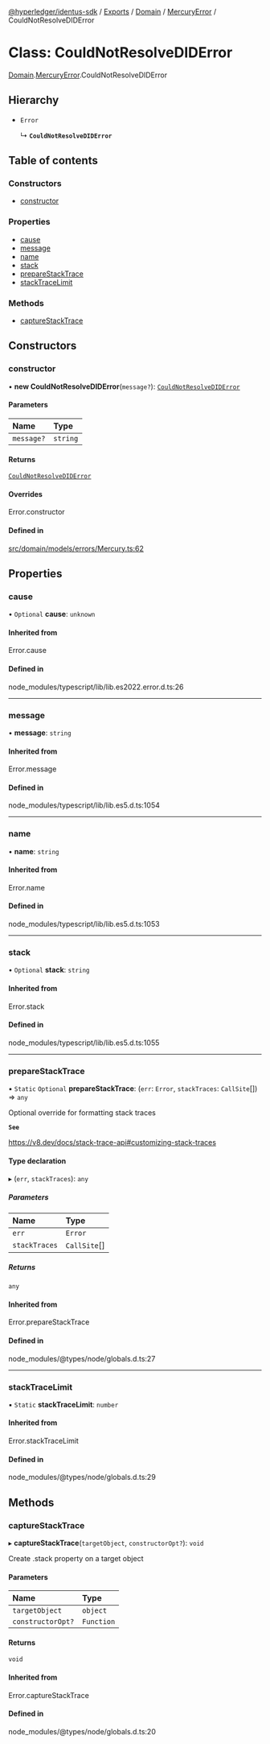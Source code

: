 [@hyperledger/identus-sdk](../README.md) / [Exports](../modules.md) / [Domain](../modules/Domain.md) / [MercuryError](../modules/Domain.MercuryError.md) / CouldNotResolveDIDError

# Class: CouldNotResolveDIDError

[Domain](../modules/Domain.md).[MercuryError](../modules/Domain.MercuryError.md).CouldNotResolveDIDError

## Hierarchy

- `Error`

  ↳ **`CouldNotResolveDIDError`**

## Table of contents

### Constructors

- [constructor](Domain.MercuryError.CouldNotResolveDIDError.md#constructor)

### Properties

- [cause](Domain.MercuryError.CouldNotResolveDIDError.md#cause)
- [message](Domain.MercuryError.CouldNotResolveDIDError.md#message)
- [name](Domain.MercuryError.CouldNotResolveDIDError.md#name)
- [stack](Domain.MercuryError.CouldNotResolveDIDError.md#stack)
- [prepareStackTrace](Domain.MercuryError.CouldNotResolveDIDError.md#preparestacktrace)
- [stackTraceLimit](Domain.MercuryError.CouldNotResolveDIDError.md#stacktracelimit)

### Methods

- [captureStackTrace](Domain.MercuryError.CouldNotResolveDIDError.md#capturestacktrace)

## Constructors

### constructor

• **new CouldNotResolveDIDError**(`message?`): [`CouldNotResolveDIDError`](Domain.MercuryError.CouldNotResolveDIDError.md)

#### Parameters

| Name | Type |
| :------ | :------ |
| `message?` | `string` |

#### Returns

[`CouldNotResolveDIDError`](Domain.MercuryError.CouldNotResolveDIDError.md)

#### Overrides

Error.constructor

#### Defined in

[src/domain/models/errors/Mercury.ts:62](https://github.com/hyperledger-identus/sdk-ts/blob/ccc9c0ac7bbfa014ad60ef1b5e244665d7b8ffc1/src/domain/models/errors/Mercury.ts#L62)

## Properties

### cause

• `Optional` **cause**: `unknown`

#### Inherited from

Error.cause

#### Defined in

node_modules/typescript/lib/lib.es2022.error.d.ts:26

___

### message

• **message**: `string`

#### Inherited from

Error.message

#### Defined in

node_modules/typescript/lib/lib.es5.d.ts:1054

___

### name

• **name**: `string`

#### Inherited from

Error.name

#### Defined in

node_modules/typescript/lib/lib.es5.d.ts:1053

___

### stack

• `Optional` **stack**: `string`

#### Inherited from

Error.stack

#### Defined in

node_modules/typescript/lib/lib.es5.d.ts:1055

___

### prepareStackTrace

▪ `Static` `Optional` **prepareStackTrace**: (`err`: `Error`, `stackTraces`: `CallSite`[]) => `any`

Optional override for formatting stack traces

**`See`**

https://v8.dev/docs/stack-trace-api#customizing-stack-traces

#### Type declaration

▸ (`err`, `stackTraces`): `any`

##### Parameters

| Name | Type |
| :------ | :------ |
| `err` | `Error` |
| `stackTraces` | `CallSite`[] |

##### Returns

`any`

#### Inherited from

Error.prepareStackTrace

#### Defined in

node_modules/@types/node/globals.d.ts:27

___

### stackTraceLimit

▪ `Static` **stackTraceLimit**: `number`

#### Inherited from

Error.stackTraceLimit

#### Defined in

node_modules/@types/node/globals.d.ts:29

## Methods

### captureStackTrace

▸ **captureStackTrace**(`targetObject`, `constructorOpt?`): `void`

Create .stack property on a target object

#### Parameters

| Name | Type |
| :------ | :------ |
| `targetObject` | `object` |
| `constructorOpt?` | `Function` |

#### Returns

`void`

#### Inherited from

Error.captureStackTrace

#### Defined in

node_modules/@types/node/globals.d.ts:20
